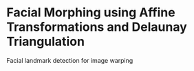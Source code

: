 # Facial Morphing using Affine Transformations and Delaunay Triangulation
Facial landmark detection for image warping
